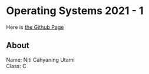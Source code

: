 # Operating Systems 2021 - 1

Here is [the Github Page](https://ni-tami.github.io/os211/)

## About
Name: Niti Cahyaning Utami  
Class: C
